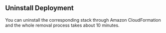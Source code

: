 ## Uninstall Deployment

You can uninstall the corresponding stack through Amazon CloudFormation and the whole removal process takes about 10 minutes.